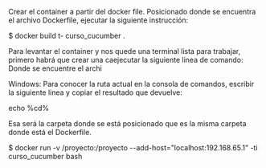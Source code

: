 
Crear el container a partir del docker file. Posicionado donde se encuentra el archivo Dockerfile, ejecutar la siguiente instrucción:

$ docker build t- curso_cucumber .

Para levantar el container y nos quede una terminal lista para trabajar, primero habrá que crear una caejecutar la siguiente linea de comando:
Donde se encuentre el archi

Windows:
Para conocer la ruta actual en la consola de comandos, escribir la siguiente linea y copiar el resultado que devuelve:

echo %cd%

Esa será la carpeta donde se está posicionado que es la misma carpeta donde está el Dockerfile.

$ docker run -v <la ruta completa>/proyecto:/proyecto --add-host="localhost:192.168.65.1" -ti curso_cucumber bash

